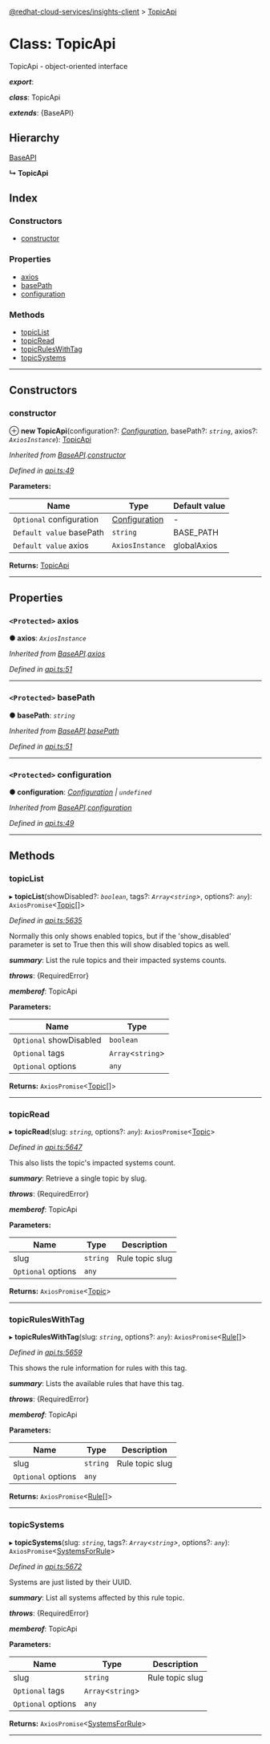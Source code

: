 [@redhat-cloud-services/insights-client](../README.md) > [TopicApi](../classes/topicapi.md)

# Class: TopicApi

TopicApi - object-oriented interface

*__export__*: 

*__class__*: TopicApi

*__extends__*: {BaseAPI}

## Hierarchy

 [BaseAPI](baseapi.md)

**↳ TopicApi**

## Index

### Constructors

* [constructor](topicapi.md#constructor)

### Properties

* [axios](topicapi.md#axios)
* [basePath](topicapi.md#basepath)
* [configuration](topicapi.md#configuration)

### Methods

* [topicList](topicapi.md#topiclist)
* [topicRead](topicapi.md#topicread)
* [topicRulesWithTag](topicapi.md#topicruleswithtag)
* [topicSystems](topicapi.md#topicsystems)

---

## Constructors

<a id="constructor"></a>

###  constructor

⊕ **new TopicApi**(configuration?: *[Configuration](configuration.md)*, basePath?: *`string`*, axios?: *`AxiosInstance`*): [TopicApi](topicapi.md)

*Inherited from [BaseAPI](baseapi.md).[constructor](baseapi.md#constructor)*

*Defined in [api.ts:49](https://github.com/RedHatInsights/javascript-clients/blob/master/packages/insights/api.ts#L49)*

**Parameters:**

| Name | Type | Default value |
| ------ | ------ | ------ |
| `Optional` configuration | [Configuration](configuration.md) | - |
| `Default value` basePath | `string` |  BASE_PATH |
| `Default value` axios | `AxiosInstance` |  globalAxios |

**Returns:** [TopicApi](topicapi.md)

___

## Properties

<a id="axios"></a>

### `<Protected>` axios

**● axios**: *`AxiosInstance`*

*Inherited from [BaseAPI](baseapi.md).[axios](baseapi.md#axios)*

*Defined in [api.ts:51](https://github.com/RedHatInsights/javascript-clients/blob/master/packages/insights/api.ts#L51)*

___
<a id="basepath"></a>

### `<Protected>` basePath

**● basePath**: *`string`*

*Inherited from [BaseAPI](baseapi.md).[basePath](baseapi.md#basepath)*

*Defined in [api.ts:51](https://github.com/RedHatInsights/javascript-clients/blob/master/packages/insights/api.ts#L51)*

___
<a id="configuration"></a>

### `<Protected>` configuration

**● configuration**: *[Configuration](configuration.md) \| `undefined`*

*Inherited from [BaseAPI](baseapi.md).[configuration](baseapi.md#configuration)*

*Defined in [api.ts:49](https://github.com/RedHatInsights/javascript-clients/blob/master/packages/insights/api.ts#L49)*

___

## Methods

<a id="topiclist"></a>

###  topicList

▸ **topicList**(showDisabled?: *`boolean`*, tags?: *`Array`<`string`>*, options?: *`any`*): `AxiosPromise`<[Topic](../interfaces/topic.md)[]>

*Defined in [api.ts:5635](https://github.com/RedHatInsights/javascript-clients/blob/master/packages/insights/api.ts#L5635)*

Normally this only shows enabled topics, but if the 'show\_disabled' parameter is set to True then this will show disabled topics as well.

*__summary__*: List the rule topics and their impacted systems counts.

*__throws__*: {RequiredError}

*__memberof__*: TopicApi

**Parameters:**

| Name | Type |
| ------ | ------ |
| `Optional` showDisabled | `boolean` |
| `Optional` tags | `Array`<`string`> |
| `Optional` options | `any` |

**Returns:** `AxiosPromise`<[Topic](../interfaces/topic.md)[]>

___
<a id="topicread"></a>

###  topicRead

▸ **topicRead**(slug: *`string`*, options?: *`any`*): `AxiosPromise`<[Topic](../interfaces/topic.md)>

*Defined in [api.ts:5647](https://github.com/RedHatInsights/javascript-clients/blob/master/packages/insights/api.ts#L5647)*

This also lists the topic's impacted systems count.

*__summary__*: Retrieve a single topic by slug.

*__throws__*: {RequiredError}

*__memberof__*: TopicApi

**Parameters:**

| Name | Type | Description |
| ------ | ------ | ------ |
| slug | `string` |  Rule topic slug |
| `Optional` options | `any` |

**Returns:** `AxiosPromise`<[Topic](../interfaces/topic.md)>

___
<a id="topicruleswithtag"></a>

###  topicRulesWithTag

▸ **topicRulesWithTag**(slug: *`string`*, options?: *`any`*): `AxiosPromise`<[Rule](../interfaces/rule.md)[]>

*Defined in [api.ts:5659](https://github.com/RedHatInsights/javascript-clients/blob/master/packages/insights/api.ts#L5659)*

This shows the rule information for rules with this tag.

*__summary__*: Lists the available rules that have this tag.

*__throws__*: {RequiredError}

*__memberof__*: TopicApi

**Parameters:**

| Name | Type | Description |
| ------ | ------ | ------ |
| slug | `string` |  Rule topic slug |
| `Optional` options | `any` |

**Returns:** `AxiosPromise`<[Rule](../interfaces/rule.md)[]>

___
<a id="topicsystems"></a>

###  topicSystems

▸ **topicSystems**(slug: *`string`*, tags?: *`Array`<`string`>*, options?: *`any`*): `AxiosPromise`<[SystemsForRule](../interfaces/systemsforrule.md)>

*Defined in [api.ts:5672](https://github.com/RedHatInsights/javascript-clients/blob/master/packages/insights/api.ts#L5672)*

Systems are just listed by their UUID.

*__summary__*: List all systems affected by this rule topic.

*__throws__*: {RequiredError}

*__memberof__*: TopicApi

**Parameters:**

| Name | Type | Description |
| ------ | ------ | ------ |
| slug | `string` |  Rule topic slug |
| `Optional` tags | `Array`<`string`> |
| `Optional` options | `any` |

**Returns:** `AxiosPromise`<[SystemsForRule](../interfaces/systemsforrule.md)>

___

